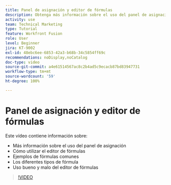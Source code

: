 ```yaml
---
title: Panel de asignación y editor de fórmulas
description: Obtenga más información sobre el uso del panel de asignación, el editor de fórmulas y los ejemplos de fórmulas comunes en  [!DNL Adobe Workfront Fusion].
activity: use
team: Technical Marketing
type: Tutorial
feature: Workfront Fusion
role: User
level: Beginner
jira: KT-9002
exl-id: 48ebc6ee-6853-42a3-b68b-34c5854ff69c
recommendations: noDisplay,noCatalog
doc-type: video
source-git-commit: a4e61514567ac8c2b4ad5c9ecacb87bd83947731
workflow-type: tm+mt
source-wordcount: '59'
ht-degree: 100%

---
```


# Panel de asignación y editor de fórmulas

Este vídeo contiene información sobre:

* Más información sobre el uso del panel de asignación
* Cómo utilizar el editor de fórmulas
* Ejemplos de fórmulas comunes
* Los diferentes tipos de fórmula
* Uso bueno y malo del editor de fórmulas

>[!VIDEO](https://video.tv.adobe.com/v/335262/?quality=12&learn=on)
